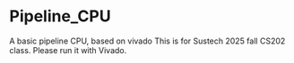 # Pipeline_CPU
A basic pipeline CPU, based on vivado
This is for Sustech 2025 fall CS202 class. Please run it with Vivado.

